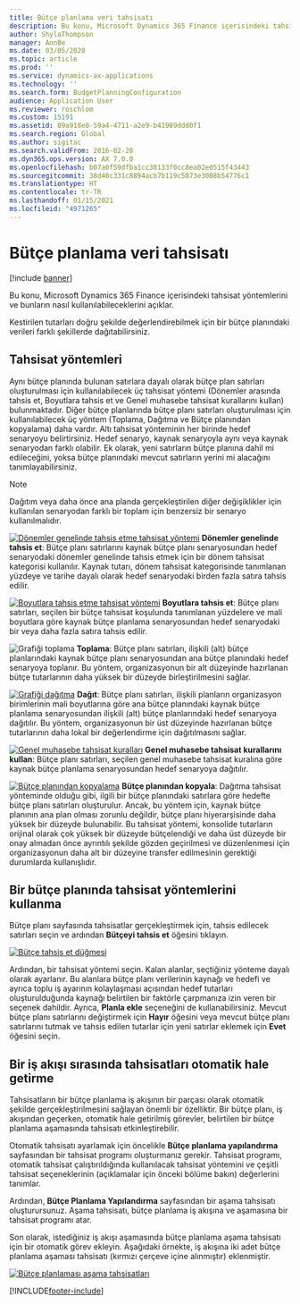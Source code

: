 ```yaml
---
title: Bütçe planlama veri tahsisatı
description: Bu konu, Microsoft Dynamics 365 Finance içerisindeki tahsisat yöntemlerini ve bunların nasıl kullanılabileceklerini açıklar.
author: ShylaThompson
manager: AnnBe
ms.date: 03/05/2020
ms.topic: article
ms.prod: ''
ms.service: dynamics-ax-applications
ms.technology: ''
ms.search.form: BudgetPlanningConfiguration
audience: Application User
ms.reviewer: roschlom
ms.custom: 15191
ms.assetid: 89a918e8-59a4-4711-a2e9-b41989ddd0f1
ms.search.region: Global
ms.author: sigitac
ms.search.validFrom: 2016-02-28
ms.dyn365.ops.version: AX 7.0.0
ms.openlocfilehash: b07a0f59dfba1cc38133f0cc8ea02e0515f43443
ms.sourcegitcommit: 38d40c331c8894acb7b119c5073e3088b54776c1
ms.translationtype: HT
ms.contentlocale: tr-TR
ms.lasthandoff: 01/15/2021
ms.locfileid: "4971265"
---
```

# <a name="budget-planning-data-allocation"></a>Bütçe planlama veri tahsisatı

[!include [banner](../includes/banner.md)]

Bu konu, Microsoft Dynamics 365 Finance içerisindeki tahsisat yöntemlerini ve bunların nasıl kullanılabileceklerini açıklar.  

Kestirilen tutarları doğru şekilde değerlendirebilmek için bir bütçe planındaki verileri farklı şekillerde dağıtabilirsiniz.

## <a name="allocation-methods"></a>Tahsisat yöntemleri
Aynı bütçe planında bulunan satırlara dayalı olarak bütçe plan satırları oluşturulması için kullanılabilecek üç tahsisat yöntemi (Dönemler arasında tahsis et, Boyutlara tahsis et ve Genel muhasebe tahsisat kurallarını kullan) bulunmaktadır. Diğer bütçe planlarında bütçe planı satırları oluşturulması için kullanılabilecek üç yöntem (Toplama, Dağıtma ve Bütçe planından kopyalama) daha vardır. Altı tahsisat yönteminin her birinde hedef senaryoyu belirtirsiniz. Hedef senaryo, kaynak senaryoyla aynı veya kaynak senaryodan farklı olabilir. Ek olarak, yeni satırların bütçe planına dahil mi edileceğini, yoksa bütçe planındaki mevcut satırların yerini mi alacağını tanımlayabilirsiniz.

> [!NOTE] 
> Dağıtım veya daha önce ana planda gerçekleştirilen diğer değişiklikler için kullanılan senaryodan farklı bir toplam için benzersiz bir senaryo kullanılmalıdır.  

[![Dönemler genelinde tahsis etme tahsisat yöntemi](./media/allocateacrossperiods-300x259.png)](./media/allocateacrossperiods.png)
**Dönemler genelinde tahsis et**: Bütçe planı satırlarını kaynak bütçe planı senaryosundan hedef senaryodaki dönemler genelinde tahsis etmek için bir dönem tahsisat kategorisi kullanılır. Kaynak tutarı, dönem tahsisat kategorisinde tanımlanan yüzdeye ve tarihe dayalı olarak hedef senaryodaki birden fazla satıra tahsis edilir.         

[![Boyutlara tahsis etme tahsisat yöntemi](./media/allocatetodimensions.jpg)](./media/allocatetodimensions.jpg)
**Boyutlara tahsis et**: Bütçe planı satırları, seçilen bir bütçe tahsisat koşulunda tanımlanan yüzdelere ve mali boyutlara göre kaynak bütçe planlama senaryosundan hedef senaryodaki bir veya daha fazla satıra tahsis edilir.           

![Grafiği toplama](./media/aggregatechart-300x230.png)
**Toplama**: Bütçe planı satırları, ilişkili (alt) bütçe planlarındaki kaynak bütçe planı senaryosundan ana bütçe planındaki hedef senaryoya toplanır. Bu yöntem, organizasyonun bir alt düzeyinde hazırlanan bütçe tutarlarının daha yüksek bir düzeyde birleştirilmesini sağlar.          

[![Grafiği dağıtma](./media/distributechart-300x230.png)](./media/distributechart.png)
**Dağıt**: Bütçe planı satırları, ilişkili planların organizasyon birimlerinin mali boyutlarına göre ana bütçe planındaki kaynak bütçe planlama senaryosundan ilişkili (alt) bütçe planlarındaki hedef senaryoya dağıtılır. Bu yöntem, organizasyonun bir üst düzeyinde hazırlanan bütçe tutarlarının daha lokal bir değerlendirme için dağıtılmasını sağlar.           

[![Genel muhasebe tahsisat kuralları](./media/ledgerallocationrules-300x202.png)](./media/ledgerallocationrules.png)
**Genel muhasebe tahsisat kurallarını kullan**: Bütçe planı satırları, seçilen genel muhasebe tahsisat kuralına göre kaynak bütçe planlama senaryosundan hedef senaryoya dağıtılır. 

[![Bütçe planından kopyalama](./media/copyfrombudgetplan-187x300.png)](./media/copyfrombudgetplan.png)
**Bütçe planından kopyala**: Dağıtma tahsisat yönteminde olduğu gibi, ilgili bir bütçe planındaki satırlara göre hedefte bütçe planı satırları oluşturulur. Ancak, bu yöntem için, kaynak bütçe planının ana plan olması zorunlu değildir, bütçe planı hiyerarşisinde daha yüksek bir düzeyde bulunabilir. Bu tahsisat yöntemi, konsolide tutarların orijinal olarak çok yüksek bir düzeyde bütçelendiği ve daha üst düzeyde bir onay almadan önce ayrıntılı şekilde gözden geçirilmesi ve düzenlenmesi için organizasyonun daha alt bir düzeyine transfer edilmesinin gerektiği durumlarda kullanışlıdır.          

## <a name="using-allocation-methods-in-a-budget-plan"></a>Bir bütçe planında tahsisat yöntemlerini kullanma
Bütçe planı sayfasında tahsisatlar gerçekleştirmek için, tahsis edilecek satırları seçin ve ardından **Bütçeyi tahsis et** öğesini tıklayın.

[![Bütçe tahsis et düğmesi](./media/allocatebudgetbutton-300x84.png)](./media/allocatebudgetbutton.png) 

Ardından, bir tahsisat yöntemi seçin. Kalan alanlar, seçtiğiniz yönteme dayalı olarak ayarlanır. Bu alanlara bütçe planı verilerinin kaynağı ve hedefi ve ayrıca toplu iş ayarının kolaylaşması açısından hedef tutarları oluşturulduğunda kaynağı belirtilen bir faktörle çarpmanıza izin veren bir seçenek dahildir. Ayrıca, **Planla ekle** seçeneğini de kullanabilirsiniz. Mevcut bütçe planı satırlarını değiştirmek için **Hayır** öğesini veya mevcut bütçe planı satırlarını tutmak ve tahsis edilen tutarlar için yeni satırlar eklemek için **Evet** öğesini seçin.

## <a name="automating-allocations-during-a-workflow"></a>Bir iş akışı sırasında tahsisatları otomatik hale getirme
Tahsisatların bir bütçe planlama iş akışının bir parçası olarak otomatik şekilde gerçekleştirilmesini sağlayan önemli bir özelliktir. Bir bütçe planı, iş akışından geçerken, otomatik hale getirilmiş görevler, belirtilen bir bütçe planlama aşamasında tahsisatı etkinleştirebilir. 

Otomatik tahsisatı ayarlamak için öncelikle **Bütçe planlama yapılandırma** sayfasından bir tahsisat programı oluşturmanız gerekir. Tahsisat programı, otomatik tahsisat çalıştırıldığında kullanılacak tahsisat yöntemini ve çeşitli tahsisat seçeneklerinin (açıklamalar için önceki bölüme bakın) değerlerini tanımlar. 

Ardından, **Bütçe Planlama Yapılandırma** sayfasından bir aşama tahsisatı oluşturursunuz. Aşama tahsisatı, bütçe planlama iş akışına ve aşamasına bir tahsisat programı atar. 

Son olarak, istediğiniz iş akışı aşamasında bütçe planlama aşama tahsisatı için bir otomatik görev ekleyin. Aşağıdaki örnekte, iş akışına iki adet bütçe planlama aşaması tahsisatı (kırmızı çerçeve içine alınmıştır) eklenmiştir.

[![Bütçe planlaması aşama tahsisatları](./media/budgetplanningstageallocations-300x300.png)](./media/budgetplanningstageallocations.png)





[!INCLUDE[footer-include](../../includes/footer-banner.md)]
